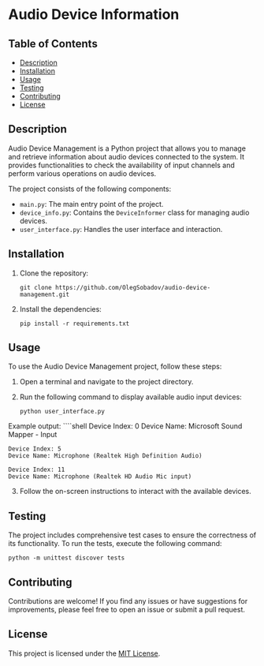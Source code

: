 # Audio Device Information

## Table of Contents
- [Description](#description)
- [Installation](#installation)
- [Usage](#usage)
- [Testing](#testing)
- [Contributing](#contributing)
- [License](#license)

## Description
Audio Device Management is a Python project that allows you to manage and retrieve information about audio devices connected to the system. It provides functionalities to check the availability of input channels and perform various operations on audio devices.

The project consists of the following components:
- `main.py`: The main entry point of the project.
- `device_info.py`: Contains the `DeviceInformer` class for managing audio devices.
- `user_interface.py`: Handles the user interface and interaction.

## Installation
1. Clone the repository:
    ````shell
    git clone https://github.com/OlegSobadov/audio-device-management.git
    ````

2. Install the dependencies:
    ```shell
    pip install -r requirements.txt
    ```
    
## Usage
To use the Audio Device Management project, follow these steps:

1. Open a terminal and navigate to the project directory.

2. Run the following command to display available audio input devices:
    ```shell
    python user_interface.py
    ```


Example output:
    ````shell
    Device Index: 0
    Device Name: Microsoft Sound Mapper - Input

    Device Index: 5
    Device Name: Microphone (Realtek High Definition Audio)

    Device Index: 11
    Device Name: Microphone (Realtek HD Audio Mic input)


3. Follow the on-screen instructions to interact with the available devices.

## Testing

The project includes comprehensive test cases to ensure the correctness of its functionality. To run the tests, execute the following command:

```shell
python -m unittest discover tests
```


## Contributing
Contributions are welcome! If you find any issues or have suggestions for improvements, please feel free to open an issue or submit a pull request.

## License
This project is licensed under the [MIT License](LICENSE).


